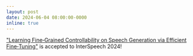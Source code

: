 ```yaml
---
layout: post
date: 2024-06-04 08:00:00-0000
inline: true
---
```


["Learning Fine‑Grained Controllability on Speech Generation via Efficient Fine‑Tuning"](https://arxiv.org/abs/2406.06251) is accepted to InterSpeech 2024!
